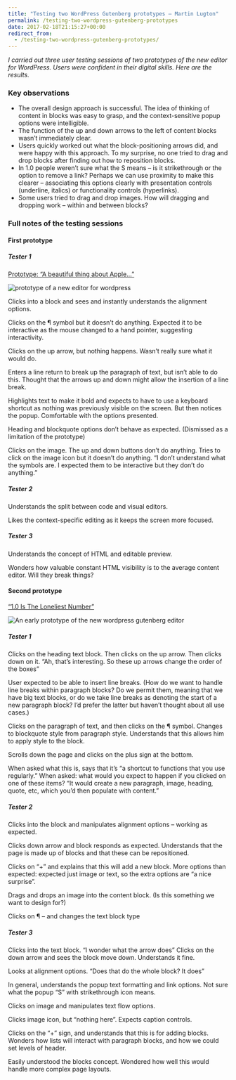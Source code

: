 ```yaml
---
title: "Testing two WordPress Gutenberg prototypes – Martin Lugton"
permalink: /testing-two-wordpress-gutenberg-prototypes
date: 2017-02-18T21:15:27+00:00
redirect_from:
  - /testing-two-wordpress-gutenberg-prototypes/
---
```


*I carried out three user testing sessions of two prototypes of the new editor for WordPress. Users were confident in their digital skills. Here are the results.*

### Key observations

- The overall design approach is successful. The idea of thinking of content in blocks was easy to grasp, and the context-sensitive popup options were intelligible.
- The function of the up and down arrows to the left of content blocks wasn’t immediately clear.
- Users quickly worked out what the block-positioning arrows did, and were happy with this approach. To my surprise, no one tried to drag and drop blocks after finding out how to reposition blocks.
- In 1.0 people weren’t sure what the S means – is it strikethrough or the option to remove a link? Perhaps we can use proximity to make this clearer – associating this options clearly with presentation controls (underline, italics) or functionality controls (hyperlinks).
- Some users tried to drag and drop images. How will dragging and dropping work – within and between blocks?

### Full notes of the testing sessions

#### First prototype

##### Tester 1

[Prototype: “A beautiful thing about Apple…”](https://wordpress.github.io/gutenberg/tinymce-per-block/)

![prototype of a new editor for wordpress](Testing%20two%20WordPress%20Gutenberg%20prototypes%20%E2%80%93%20Martin%20Lugton_files/Screenshot-2017-02-18-21.10.23.png)

Clicks into a block and sees and instantly understands the alignment options.

Clicks on the ¶ symbol but it doesn’t do anything.
Expected it to be interactive as the mouse changed to a hand pointer, suggesting interactivity.

Clicks on the up arrow, but nothing happens. Wasn’t really sure what it would do.

Enters a line return to break up the paragraph of text, but isn’t able to do this.
Thought that the arrows up and down might allow the insertion of a line break.

Highlights text to make it bold and expects to have to use a keyboard shortcut as nothing was previously visible on the screen. But then notices the popup.
Comfortable with the options presented.

Heading and blockquote options don’t behave as expected. (Dismissed as a limitation of the prototype)

Clicks on the image. The up and down buttons don’t do anything.
Tries to click on the image icon but it doesn’t do anything.
“I don’t understand what the symbols are. I expected them to be interactive but they don’t do anything.”

##### Tester 2

Understands the split between code and visual editors.

Likes the context-specific editing as it keeps the screen more focused.

##### Tester 3

Understands the concept of HTML and editable preview.

Wonders how valuable constant HTML visibility is to the average content editor. Will they break things?

#### Second prototype

[“1.0 Is The Loneliest Number”](https://wordpress.github.io/gutenberg/)

![An early prototype of the new wordpress gutenberg editor](Testing%20two%20WordPress%20Gutenberg%20prototypes%20%E2%80%93%20Martin%20Lugton_files/Screenshot-2017-02-18-21.13.41.png)

##### Tester 1

Clicks on the heading text block.
Then clicks on the up arrow.
Then clicks down on it. “Ah, that’s interesting. So these up arrows change the order of the boxes”

User expected to be able to insert line breaks. (How do we want to handle line breaks within paragraph blocks? Do we permit them, meaning that we have big text blocks, or do we take line breaks as denoting the start of a new paragraph block? I’d prefer the latter but haven’t thought about all use cases.)

Clicks on the paragraph of text, and then clicks on the ¶ symbol.
Changes to blockquote style from paragraph style.
Understands that this allows him to apply style to the block.

Scrolls down the page and clicks on the plus sign at the bottom.

When asked what this is, says that it’s “a shortcut to functions that you use regularly.”
When asked: what would you expect to happen if you clicked on one of these items?
“It would create a new paragraph, image, heading, quote, etc, which you’d then populate with content.”

##### Tester 2

Clicks into the block and manipulates alignment options – working as expected.

Clicks down arrow and block responds as expected. Understands that the page is made up of blocks and that these can be repositioned.

Clicks on “+” and explains that this will add a new block. More options than expected: expected just image or text, so the extra options are “a nice surprise”.

Drags and drops an image into the content block. (Is this something we want to design for?)

Clicks on ¶  – and changes the text block type

##### Tester 3

Clicks into the text block.
“I wonder what the arrow does” Clicks on the down arrow and sees the block move down. Understands it fine.

Looks at alignment options. “Does that do the whole block? It does”

In general, understands the popup text formatting and link options.
Not sure what the popup “S” with strikethrough icon means.

Clicks on image and manipulates text flow options.

Clicks image icon, but “nothing here”. Expects caption controls.

Clicks on the “+” sign, and understands that this is for adding blocks. Wonders how lists will interact with paragraph blocks, and how we could set levels of header.

Easily understood the blocks concept. Wondered how well this would handle more complex page layouts.